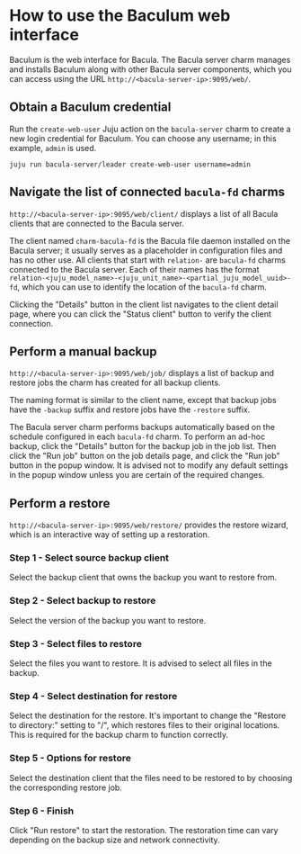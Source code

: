 # How to use the Baculum web interface

Baculum is the web interface for Bacula. The Bacula server charm manages
and installs Baculum along with other Bacula server components, which
you can access using the URL `http://<bacula-server-ip>:9095/web/`.

## Obtain a Baculum credential

Run the `create-web-user` Juju action on the `bacula-server` charm to
create a new login credential for Baculum. You can choose any username;
in this example, `admin` is used.

```
juju run bacula-server/leader create-web-user username=admin                                          
```

## Navigate the list of connected `bacula-fd` charms

`http://<bacula-server-ip>:9095/web/client/` displays a list of all
Bacula clients that are connected to the Bacula server.

The client named `charm-bacula-fd` is the Bacula file daemon installed
on the Bacula server; it usually serves as a placeholder in
configuration files and has no other use. All clients that start with
`relation-` are `bacula-fd` charms connected to the Bacula server. Each
of their names has the format
`relation-<juju_model_name>-<juju_unit_name>-<partial_juju_model_uuid>-fd`,
which you can use to identify the location of the `bacula-fd` charm.

Clicking the "Details" button in the client list navigates to the client
detail page, where you can click the "Status client" button to verify
the client connection.

## Perform a manual backup

`http://<bacula-server-ip>:9095/web/job/` displays a list of backup and
restore jobs the charm has created for all backup clients.

The naming format is similar to the client name, except that backup jobs
have the `-backup` suffix and restore jobs have the `-restore` suffix.

The Bacula server charm performs backups automatically based on the
schedule configured in each `bacula-fd` charm. To perform an
ad-hoc backup, click the "Details" button for the backup job in the job
list. Then click the "Run job" button on the job details page, and click
the "Run job" button in the popup window. It is advised not to modify
any default settings in the popup window unless you are certain of the
required changes.

## Perform a restore

`http://<bacula-server-ip>:9095/web/restore/` provides the restore
wizard, which is an interactive way of setting up a restoration.

### Step 1 - Select source backup client

Select the backup client that owns the backup you want to
restore from.

### Step 2 - Select backup to restore

Select the version of the backup you want to restore.

### Step 3 - Select files to restore

Select the files you want to restore. It is advised to
select all files in the backup.

### Step 4 - Select destination for restore

Select the destination for the restore. It's important to
change the "Restore to directory:" setting to "/", which restores files
to their original locations. This is required for the backup charm to
function correctly.

### Step 5 - Options for restore

Select the destination client that the files need to be
restored to by choosing the corresponding restore job.

### Step 6 - Finish

Click "Run restore" to start the restoration. The restoration time can
vary depending on the backup size and network connectivity.
